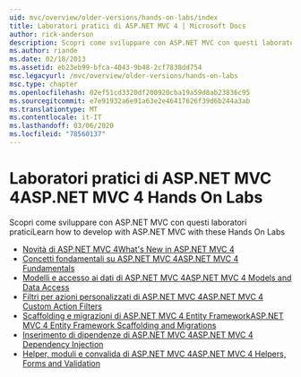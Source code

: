 ```yaml
---
uid: mvc/overview/older-versions/hands-on-labs/index
title: Laboratori pratici di ASP.NET MVC 4 | Microsoft Docs
author: rick-anderson
description: Scopri come sviluppare con ASP.NET MVC con questi laboratori pratici
ms.author: riande
ms.date: 02/18/2013
ms.assetid: eb23eb99-bfca-4043-9b48-2cf7838dd754
msc.legacyurl: /mvc/overview/older-versions/hands-on-labs
msc.type: chapter
ms.openlocfilehash: 02ef51cd3320df200920cba19a59d8ab23836c95
ms.sourcegitcommit: e7e91932a6e91a63e2e46417626f39d6b244a3ab
ms.translationtype: MT
ms.contentlocale: it-IT
ms.lasthandoff: 03/06/2020
ms.locfileid: "78560137"
---
```

# <a name="aspnet-mvc-4-hands-on-labs"></a><span data-ttu-id="9a175-103">Laboratori pratici di ASP.NET MVC 4</span><span class="sxs-lookup"><span data-stu-id="9a175-103">ASP.NET MVC 4 Hands On Labs</span></span>

<span data-ttu-id="9a175-104">Scopri come sviluppare con ASP.NET MVC con questi laboratori pratici</span><span class="sxs-lookup"><span data-stu-id="9a175-104">Learn how to develop with ASP.NET MVC with these Hands On Labs</span></span>

- [<span data-ttu-id="9a175-105">Novità di ASP.NET MVC 4</span><span class="sxs-lookup"><span data-stu-id="9a175-105">What's New in ASP.NET MVC 4</span></span>](whats-new-in-aspnet-mvc-4.md)
- [<span data-ttu-id="9a175-106">Concetti fondamentali su ASP.NET MVC 4</span><span class="sxs-lookup"><span data-stu-id="9a175-106">ASP.NET MVC 4 Fundamentals</span></span>](aspnet-mvc-4-fundamentals.md)
- [<span data-ttu-id="9a175-107">Modelli e accesso ai dati di ASP.NET MVC 4</span><span class="sxs-lookup"><span data-stu-id="9a175-107">ASP.NET MVC 4 Models and Data Access</span></span>](aspnet-mvc-4-models-and-data-access.md)
- [<span data-ttu-id="9a175-108">Filtri per azioni personalizzati di ASP.NET MVC 4</span><span class="sxs-lookup"><span data-stu-id="9a175-108">ASP.NET MVC 4 Custom Action Filters</span></span>](aspnet-mvc-4-custom-action-filters.md)
- [<span data-ttu-id="9a175-109">Scaffolding e migrazioni di ASP.NET MVC 4 Entity Framework</span><span class="sxs-lookup"><span data-stu-id="9a175-109">ASP.NET MVC 4 Entity Framework Scaffolding and Migrations</span></span>](aspnet-mvc-4-entity-framework-scaffolding-and-migrations.md)
- [<span data-ttu-id="9a175-110">Inserimento di dipendenze di ASP.NET MVC 4</span><span class="sxs-lookup"><span data-stu-id="9a175-110">ASP.NET MVC 4 Dependency Injection</span></span>](aspnet-mvc-4-dependency-injection.md)
- [<span data-ttu-id="9a175-111">Helper, moduli e convalida di ASP.NET MVC 4</span><span class="sxs-lookup"><span data-stu-id="9a175-111">ASP.NET MVC 4 Helpers, Forms and Validation</span></span>](aspnet-mvc-4-helpers-forms-and-validation.md)
